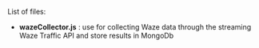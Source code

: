 List of files:

* **wazeCollector.js** : use for collecting Waze data through the streaming Waze Traffic API and store results in MongoDb  
